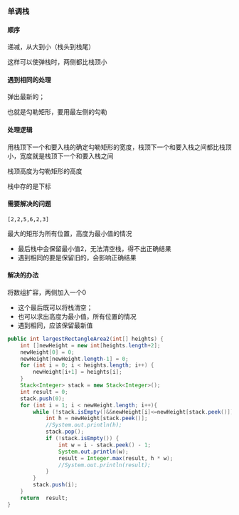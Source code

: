 ### 单调栈

#### 顺序

递减，从大到小（栈头到栈尾）

这样可以使弹栈时，两侧都比栈顶小

#### 遇到相同的处理

弹出最新的；

也就是勾勒矩形，要用最左侧的勾勒

#### 处理逻辑

用栈顶下一个和要入栈的确定勾勒矩形的宽度，栈顶下一个和要入栈之间都比栈顶小，宽度就是栈顶下一个和要入栈之间

栈顶高度为勾勒矩形的高度



栈中存的是下标



#### 需要解决的问题

```
[2,2,5,6,2,3]
```

最大的矩形为所有位置，高度为最小值的情况

- 最后栈中会保留最小值2，无法清空栈，得不出正确结果
- 遇到相同的要是保留旧的，会影响正确结果

#### 解决的办法

将数组扩容，两侧加入一个0

- 这个最后既可以将栈清空；
- 也可以求出高度为最小值，所有位置的情况
- 遇到相同，应该保留最新值

```java
public int largestRectangleArea2(int[] heights) {
    int []newHeight = new int[heights.length+2];
    newHeight[0] = 0;
    newHeight[newHeight.length-1] = 0;
    for (int i = 0; i < heights.length; i++) {
        newHeight[i+1] = heights[i];
    }
    Stack<Integer> stack = new Stack<Integer>();
    int result = 0;
    stack.push(0);
    for (int i = 1; i < newHeight.length; i++){
        while (!stack.isEmpty()&&newHeight[i]<=newHeight[stack.peek()]){
            int h = newHeight[stack.peek()];
            //System.out.println(h);
            stack.pop();
            if (!stack.isEmpty()) {
                int w = i - stack.peek() - 1;
                System.out.println(w);
                result = Integer.max(result, h * w);
                //System.out.println(result);
            }
        }
        stack.push(i);
    }
    return  result;
}
```

